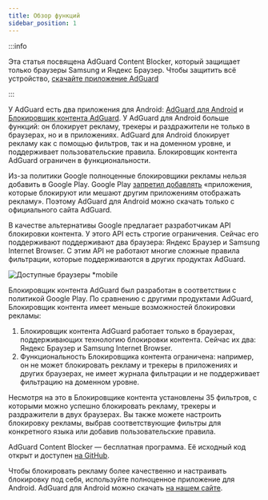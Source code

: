 ```yaml
---
title: Обзор функций
sidebar_position: 1
---
```


:::info

Эта статья посвящена AdGuard Content Blocker, который защищает только браузеры Samsung и Яндекс Браузер. Чтобы защитить всё устройство, [скачайте приложение AdGuard](https://adguard.com/download.html?auto=true)

:::

У AdGuard есть два приложения для Android: [AdGuard для Android](https://adguard.com/adguard-android/overview.html) и [Блокировщик контента AdGuard](https://adguard.com/adguard-content-blocker/overview.html). У AdGuard для Android больше функций: он блокирует рекламу, трекеры и раздражители не только в браузерах, но и в приложениях. AdGuard для Android блокирует рекламу как с помощью фильтров, так и на доменном уровне, и поддерживает пользовательские правила. Блокировщик контента AdGuard ограничен в функциональности.

Из-за политики Google полноценные блокировщики рекламы нельзя добавить в Google Play. Google Play [запретил добавлять](https://adguard.com/en/blog/google-removes-adguard-android-app-google-play.html) «приложения, которые блокируют или мешают другим приложениям отображать рекламу». Поэтому AdGuard для Android можно скачать только с официального сайта AdGuard.

В качестве альтернативы Google предлагает разработчикам API блокировки контента. У этого API есть строгие ограничения. Сейчас его поддерживают поддерживают два браузера: Яндекс Браузер и Samsung Internet Browser. С этим API не работают многие сложные правила фильтрации, которые поддерживаются в других продуктах AdGuard.

![Доступные браузеры *mobile](https://cdn.adtidy.org/content/Kb/ad_blocker/content_blocker/content_blocker.png)

Блокировщик контента AdGuard был разработан в соответствии с политикой Google Play. По сравнению с другими продуктами AdGuard, Блокировщик контента имеет меньше возможностей блокировки рекламы:

1. Блокировщик контента AdGuard работает только в браузерах, поддерживающих технологию блокировки контента. Сейчас их два: Яндекс Браузер и Samsung Internet Browser.
2. Функциональность Блокировщика контента ограничена: например, он не может блокировать рекламу и трекеры в приложениях и других браузерах, не имеет журнала фильтрации и не поддерживает фильтрацию на доменном уровне.

Несмотря на это в Блокировщике контента установлены 35 фильтров, с которыми можно успешно блокировать рекламу, трекеры и раздражители в двух браузерах. Вы также можете настроить блокировку рекламы, выбрав соответствующие фильтры для конкретного языка или добавив пользовательские правила.

AdGuard Content Blocker — бесплатная программа. Её исходный код открыт и доступен [на GitHub](https://github.com/AdguardTeam/ContentBlocker).

Чтобы блокировать рекламу более качественно и настраивать блокировку под себя, используйте полноценное приложение для Android. AdGuard для Android можно скачать [на нашем сайте](https://adguard.com/adguard-android/overview.html).
